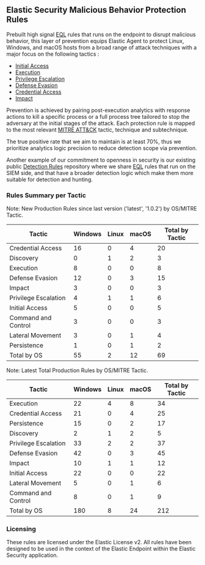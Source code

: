 ## Elastic Security Malicious Behavior Protection Rules

Prebuilt high signal [EQL](https://www.elastic.co/guide/en/elasticsearch/reference/current/eql.html) rules that runs on the endpoint to disrupt malicious behavior, this layer of prevention equips Elastic Agent to protect Linux, Windows, and macOS hosts from a broad range of attack techniques with a major focus on the following tactics :

- [Initial Access](https://attack.mitre.org/tactics/TA0001/)
- [Execution](https://attack.mitre.org/tactics/TA0002/)
- [Privilege Escalation](https://attack.mitre.org/tactics/TA0004/)
- [Defense Evasion](https://attack.mitre.org/tactics/TA0005/)
- [Credential Access](https://attack.mitre.org/tactics/TA0006/)
- [Impact](https://attack.mitre.org/tactics/TA0040/)

Prevention is achieved by pairing post-execution analytics with response actions to kill a specific process or a full process tree tailored to stop the adversary at the initial stages of the attack. Each protection rule is mapped to the most relevant [MITRE ATT&CK](https://attack.mitre.org/) tactic,  technique and subtechnique.

The true positive rate that we aim to maintain is at least 70%, thus we prioritize analytics logic precision to reduce detection scope via prevention.

Another example of our commitment to openness in security is our existing public [Detection Rules](https://github.com/elastic/detection-rules) repository where we share [EQL](https://www.elastic.co/guide/en/elasticsearch/reference/current/eql.html) rules that run on the SIEM side, and that have a broader detection logic which make them more suitable for detection and hunting.

### Rules Summary per Tactic

<!-- python -m endpoint_rules rule-stats-summary --release-version latest 1.0.2 -->
Note: New Production Rules since last version ('latest', '1.0.2') by OS/MITRE Tactic.

| Tactic               |   Windows |   Linux |   macOS |   Total by Tactic |
|----------------------|-----------|---------|---------|-------------------|
| Credential Access    |        16 |       0 |       4 |                20 |
| Discovery            |         0 |       1 |       2 |                 3 |
| Execution            |         8 |       0 |       0 |                 8 |
| Defense Evasion      |        12 |       0 |       3 |                15 |
| Impact               |         3 |       0 |       0 |                 3 |
| Privilege Escalation |         4 |       1 |       1 |                 6 |
| Initial Access       |         5 |       0 |       0 |                 5 |
| Command and Control  |         3 |       0 |       0 |                 3 |
| Lateral Movement     |         3 |       0 |       1 |                 4 |
| Persistence          |         1 |       0 |       1 |                 2 |
| Total by OS          |        55 |       2 |      12 |                69 |

Note: Latest Total Production Rules by OS/MITRE Tactic.

| Tactic               |   Windows |   Linux |   macOS |   Total by Tactic |
|----------------------|-----------|---------|---------|-------------------|
| Execution            |        22 |       4 |       8 |                34 |
| Credential Access    |        21 |       0 |       4 |                25 |
| Persistence          |        15 |       0 |       2 |                17 |
| Discovery            |         2 |       1 |       2 |                 5 |
| Privilege Escalation |        33 |       2 |       2 |                37 |
| Defense Evasion      |        42 |       0 |       3 |                45 |
| Impact               |        10 |       1 |       1 |                12 |
| Initial Access       |        22 |       0 |       0 |                22 |
| Lateral Movement     |         5 |       0 |       1 |                 6 |
| Command and Control  |         8 |       0 |       1 |                 9 |
| Total by OS          |       180 |       8 |      24 |               212 |


### Licensing
These rules are licensed under the Elastic License v2. All rules have been designed to be used in the context of the Elastic Endpoint within the Elastic Security application.
